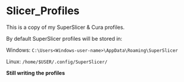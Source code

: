 # Slicer_Profiles

This is a copy of my SuperSlicer & Cura profiles.

By default SuperSlicer profiles will be stored in:

Windows:
  `C:\Users<Windows-user-name>\AppData\Roaming\SuperSlicer`

Linux:
  `/home/$USER/.config/SuperSlicer/`

**Still writing the profiles**
